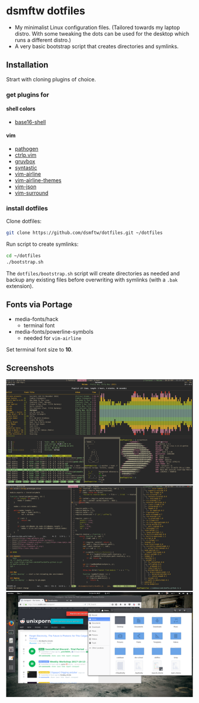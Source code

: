 # dsmftw dotfiles

* My minimalist Linux configuration files. (Tailored towards my laptop distro. With some tweaking the dots can be used for the desktop which runs a different distro.)
* A very basic bootstrap script that creates directories and symlinks.

## Installation

Strart with cloning plugins of choice.

### get plugins for

#### shell colors

* [base16-shell](https://github.com/chriskempson/base16-shell)

#### vim

* [pathogen](https://github.com/tpope/vim-pathogen)
* [ctrlp.vim](https://github.com/ctrlpvim/ctrlp.vim)
* [gruvbox](https://github.com/morhetz/gruvbox)
* [syntastic](https://github.com/vim-syntastic/syntastic)
* [vim-airline](https://github.com/vim-airline/vim-airline)
* [vim-airline-themes](https://github.com/vim-airline/vim-airline-themes)
* [vim-json](https://github.com/elzr/vim-json)
* [vim-surround](https://github.com/tpope/vim-surround)

### install dotfiles

Clone dotfiles:

```bash
git clone https://github.com/dsmftw/dotfiles.git ~/dotfiles
```

Run script to create symlinks:

```bash
cd ~/dotfiles
./bootstrap.sh
```

The `dotfiles/bootstrap.sh` script will create directories as needed and backup any existing files before overwriting with symlinks (with a `.bak` extension).

## Fonts via Portage

* media-fonts/hack
    * terminal font
* media-fonts/powerline-symbols
    * needed for `vim-airline`

Set terminal font size to **10**.

## Screenshots

<img src="screenshots/scr1.png" width="640" >

<img src="screenshots/scr2.png" width="640" >

<img src="screenshots/scr3.png" width="640" >
